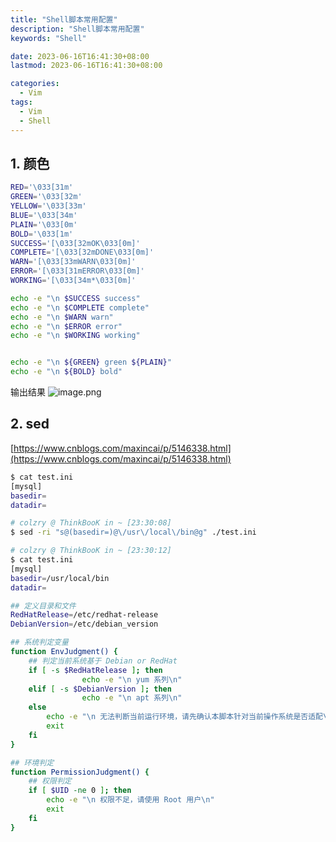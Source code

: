 ```yaml
---
title: "Shell脚本常用配置"
description: "Shell脚本常用配置"
keywords: "Shell"

date: 2023-06-16T16:41:30+08:00
lastmod: 2023-06-16T16:41:30+08:00

categories:
  - Vim
tags:
  - Vim
  - Shell
---
```


## 1. 颜色
```bash
RED='\033[31m'
GREEN='\033[32m'
YELLOW='\033[33m'
BLUE='\033[34m'
PLAIN='\033[0m'
BOLD='\033[1m'
SUCCESS='[\033[32mOK\033[0m]'
COMPLETE='[\033[32mDONE\033[0m]'
WARN='[\033[33mWARN\033[0m]'
ERROR='[\033[31mERROR\033[0m]'
WORKING='[\033[34m*\033[0m]'
```
```bash
echo -e "\n $SUCCESS success"
echo -e "\n $COMPLETE complete"
echo -e "\n $WARN warn"
echo -e "\n $ERROR error"
echo -e "\n $WORKING working"


echo -e "\n ${GREEN} green ${PLAIN}"
echo -e "\n ${BOLD} bold"
```
输出结果
![image.png](https://cdn.nlark.com/yuque/0/2022/png/22223333/1659958911519-75123af9-3e17-43c4-9d27-f96cbb8db60b.png#clientId=ud5a51bfd-73b4-4&crop=0&crop=0&crop=1&crop=1&from=paste&height=275&id=u551c94aa&margin=%5Bobject%20Object%5D&name=image.png&originHeight=412&originWidth=414&originalType=binary&ratio=1&rotation=0&showTitle=false&size=13359&status=done&style=none&taskId=ud5f8ee81-cbf5-4c8a-bc8e-5289c1f2b63&title=&width=276)
## 2. sed
[https://www.cnblogs.com/maxincai/p/5146338.html](https://www.cnblogs.com/maxincai/p/5146338.html)
```bash
$ cat test.ini
[mysql]
basedir=
datadir=

# colzry @ ThinkBooK in ~ [23:30:08]
$ sed -ri "s@(basedir=)@\/usr\/local\/bin@g" ./test.ini

# colzry @ ThinkBooK in ~ [23:30:12]
$ cat test.ini
[mysql]
basedir=/usr/local/bin
datadir=
```

```bash
## 定义目录和文件
RedHatRelease=/etc/redhat-release
DebianVersion=/etc/debian_version

## 系统判定变量
function EnvJudgment() {
    ## 判定当前系统基于 Debian or RedHat
    if [ -s $RedHatRelease ]; then
				echo -e "\n yum 系列\n"
    elif [ -s $DebianVersion ]; then
				echo -e "\n apt 系列\n"
    else
        echo -e "\n 无法判断当前运行环境，请先确认本脚本针对当前操作系统是否适配\n"
        exit
    fi   
}

## 环境判定
function PermissionJudgment() {
    ## 权限判定
    if [ $UID -ne 0 ]; then
        echo -e "\n 权限不足，请使用 Root 用户\n"
        exit
    fi
}

```
